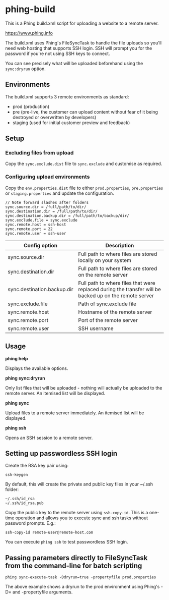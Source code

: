 # phing-build

This is a Phing build.xml script for uploading a website to a remote server.

https://www.phing.info

The build.xml uses Phing's FileSyncTask to handle the file uploads so you'll need web hosting that supports SSH login.
SSH will prompt you for the password if you're not using SSH keys to connect.

You can see precisely what will be uploaded beforehand using the `sync:dryrun` option.

## Environments

The build.xml supports 3 remote environments as standard:

* prod (production)
* pre (pre-live, the customer can upload content without fear of it being destroyed or overwritten by developers)
* staging (used for initial customer preview and feedback)

## Setup

### Excluding files from upload

Copy the `sync.exclude.dist` file to `sync.exclude` and customise as required.

### Configuring upload environments

Copy the `env.properties.dist` file to either `prod.properties`, `pre.properties` or `staging.properties` and update the configuration.

```
// Note forward slashes after folders
sync.source.dir = /full/path/to/dir/
sync.destination.dir = /full/path/to/dir/
sync.destination.backup.dir = /full/path/to/backup/dir/
sync.exclude.file = sync.exclude
sync.remote.host = ssh-host
sync.remote.port = 22
sync.remote.user = ssh-user
```

| Config option | Description |
| ------------- | -----|
| sync.source.dir | Full path to where files are stored locally on your system |
| sync.destination.dir | Full path to where files are stored on the remote server |
| sync.destination.backup.dir | Full path to where files that were replaced during the transfer will be backed up on the remote server |
| sync.exclude.file | Path of sync.exclude file |
| sync.remote.host | Hostname of the remote server |
| sync.remote.port | Port of the remote server |
| sync.remote.user | SSH username |

## Usage

**phing help**

Displays the available options.

**phing sync:dryrun**

Only list files that will be uploaded - nothing will actually be uploaded to the remote server. An itemised list will be displayed.

**phing sync**

Upload files to a remote server immediately. An itemised list will be displayed.

**phing ssh**

Opens an SSH session to a remote server.

## Setting up passwordless SSH login

Create the RSA key pair using:

    ssh-keygen

By default, this will create the private and public key files in your ~/.ssh folder:

    ~/.ssh/id_rsa
    ~/.ssh/id_rsa.pub

Copy the public key to the remote server using `ssh-copy-id`. This is a one-time operation and allows you to execute sync and ssh tasks without password prompts. E.g.:

    ssh-copy-id remote-user@remote-host.com

You can execute `phing ssh` to test passwordless SSH login.

## Passing parameters directly to FileSyncTask from the command-line for batch scripting

    phing sync-execute-task -Ddryrun=true -propertyfile prod.properties

The above example shows a dryrun to the prod environment using Phing's -D<property>=<value> and -propertyfile arguments.
